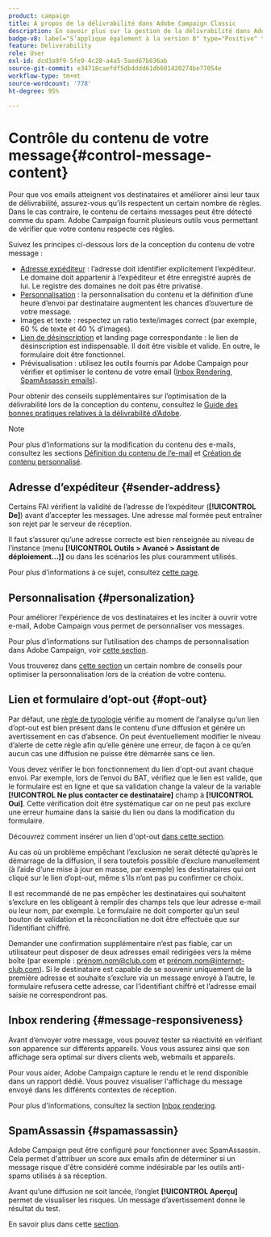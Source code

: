 ```yaml
---
product: campaign
title: À propos de la délivrabilité dans Adobe Campaign Classic
description: En savoir plus sur la gestion de la délivrabilité dans Adobe Campaign
badge-v8: label="S’applique également à la version 8" type="Positive" tooltip="S’applique également à Campaign v8"
feature: Deliverability
role: User
exl-id: dcd3a9f9-5fe9-4c28-a4a5-5aed67b036ab
source-git-commit: e34718caefdf5db4ddd61db601420274be77054e
workflow-type: tm+mt
source-wordcount: '778'
ht-degree: 95%

---
```


# Contrôle du contenu de votre message{#control-message-content}


Pour que vos emails atteignent vos destinataires et améliorer ainsi leur taux de délivrabilité, assurez-vous qu’ils respectent un certain nombre de règles. Dans le cas contraire, le contenu de certains messages peut être détecté comme du spam. Adobe Campaign fournit plusieurs outils vous permettant de vérifier que votre contenu respecte ces règles.

Suivez les principes ci-dessous lors de la conception du contenu de votre message :

* [Adresse expéditeur](#sender-address) : l’adresse doit identifier explicitement l’expéditeur. Le domaine doit appartenir à l’expéditeur et être enregistré auprès de lui. Le registre des domaines ne doit pas être privatisé.
* [Personnalisation](#personalization) : la personnalisation du contenu et la définition d’une heure d’envoi par destinataire augmentent les chances d’ouverture de votre message.
* Images et texte : respectez un ratio texte/images correct (par exemple, 60 % de texte et 40 % d’images).
* [Lien de désinscription](#opt-out) et landing page correspondante : le lien de désinscription est indispensable. Il doit être visible et valide. En outre, le formulaire doit être fonctionnel.
* Prévisualisation : utilisez les outils fournis par Adobe Campaign pour vérifier et optimiser le contenu de votre email ([Inbox Rendering](#message-responsiveness), [ SpamAssassin emails](#spamassassin)).

Pour obtenir des conseils supplémentaires sur l’optimisation de la délivrabilité lors de la conception du contenu, consultez le [Guide des bonnes pratiques relatives à la délivrabilité d’Adobe](https://experienceleague.adobe.com/docs/deliverability-learn/deliverability-best-practice-guide/content-best-practices-for-optimal-delivery.html?lang=fr).

>[!NOTE]
>
>Pour plus d’informations sur la modification du contenu des e-mails, consultez les sections [Définition du contenu de l’e-mail](defining-the-email-content.md) et [Création de contenu personnalisé](design-and-personalize.md).

## Adresse d’expéditeur {#sender-address}

Certains FAI vérifient la validité de l’adresse de l’expéditeur (**[!UICONTROL De]**) avant d’accepter les messages. Une adresse mal formée peut entraîner son rejet par le serveur de réception.

Il faut s’assurer qu’une adresse correcte est bien renseignée au niveau de l’instance (menu **[!UICONTROL Outils > Avancé > Assistant de déploiement...)]** ou dans les scénarios les plus couramment utilisés.

Pour plus d’informations à ce sujet, consultez [cette page](defining-the-email-content.md).

## Personnalisation {#personalization}

Pour améliorer l’expérience de vos destinataires et les inciter à ouvrir votre e-mail, Adobe Campaign vous permet de personnaliser vos messages.

Pour plus d’informations sur l’utilisation des champs de personnalisation dans Adobe Campaign, voir [cette section](personalization-fields.md).

Vous trouverez dans [cette section](design-and-personalize.md#optimize-personalization) un certain nombre de conseils pour optimiser la personnalisation lors de la création de votre contenu.

## Lien et formulaire d’opt-out {#opt-out}

Par défaut, une [règle de typologie](steps-validating-the-delivery.md#validation-process-with-typologies) vérifie au moment de l’analyse qu’un lien d’opt-out est bien présent dans le contenu d’une diffusion et génère un avertissement en cas d’absence. On peut éventuellement modifier le niveau d’alerte de cette règle afin qu’elle génère une erreur, de façon à ce qu’en aucun cas une diffusion ne puisse être démarrée sans ce lien.

Vous devez vérifier le bon fonctionnement du lien d&#39;opt-out avant chaque envoi. Par exemple, lors de l’envoi du BAT, vérifiez que le lien est valide, que le formulaire est en ligne et que sa validation change la valeur de la variable **[!UICONTROL Ne plus contacter ce destinataire]** champ à **[!UICONTROL Oui]**. Cette vérification doit être systématique car on ne peut pas exclure une erreur humaine dans la saisie du lien ou dans la modification du formulaire.

Découvrez comment insérer un lien d&#39;opt-out [dans cette section](personalization-blocks.md#personalization-blocks-example).

Au cas où un problème empêchant l’exclusion ne serait détecté qu’après le démarrage de la diffusion, il sera toutefois possible d’exclure manuellement (à l’aide d’une mise à jour en masse, par exemple) les destinataires qui ont cliqué sur le lien d’opt-out, même s’ils n’ont pas pu confirmer ce choix.

Il est recommandé de ne pas empêcher les destinataires qui souhaitent s’exclure en les obligeant à remplir des champs tels que leur adresse e-mail ou leur nom, par exemple. Le formulaire ne doit comporter qu’un seul bouton de validation et la réconciliation ne doit être effectuée que sur l’identifiant chiffré.

Demander une confirmation supplémentaire n’est pas fiable, car un utilisateur peut disposer de deux adresses email redirigées vers la même boîte (par exemple : prénom.nom@club.com et prénom.nom@internet-club.com). Si le destinataire est capable de se souvenir uniquement de la première adresse et souhaite s’exclure via un message envoyé à l’autre, le formulaire refusera cette adresse, car l’identifiant chiffré et l’adresse email saisie ne correspondront pas.

## Inbox rendering {#message-responsiveness}

Avant d’envoyer votre message, vous pouvez tester sa réactivité en vérifiant son apparence sur différents appareils. Vous vous assurez ainsi que son affichage sera optimal sur divers clients web, webmails et appareils.

Pour vous aider, Adobe Campaign capture le rendu et le rend disponible dans un rapport dédié. Vous pouvez visualiser l&#39;affichage du message envoyé dans les différents contextes de réception.

Pour plus d&#39;informations, consultez la section [Inbox rendering](inbox-rendering.md).

## SpamAssassin {#spamassassin}

Adobe Campaign peut être configuré pour fonctionner avec SpamAssassin. Cela permet d&#39;attribuer un score aux emails afin de déterminer si un message risque d&#39;être considéré comme indésirable par les outils anti-spams utilisés à sa réception.

Avant qu’une diffusion ne soit lancée, l’onglet **[!UICONTROL Aperçu]** permet de visualiser les risques. Un message d’avertissement donne le résultat du test.

En savoir plus dans cette [section](spamassassin.md).
